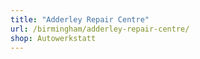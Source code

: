 ```yaml
---
title: "Adderley Repair Centre"
url: /birmingham/adderley-repair-centre/
shop: Autowerkstatt
---
```

